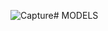 ![Capture](https://user-images.githubusercontent.com/81349933/118737323-3eef8380-b80a-11eb-97c3-978a9bac12c0.PNG)# MODELS
